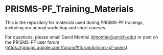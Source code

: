 # PRISMS-PF_Training_Materials
This is the repository for materials used during PRISMS-PF trainings, including our annual workshop and short courses.

For questions, please email David Montiel (dmontiel@umich.edu) or post on the PRISMS-PF user forum (https://groups.google.com/forum/#!forum/prisms-pf-users).

